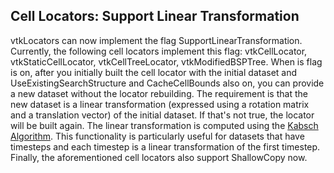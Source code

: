 ## Cell Locators: Support Linear Transformation

vtkLocators can now implement the flag SupportLinearTransformation. Currently, the following cell locators implement
this flag: vtkCellLocator, vtkStaticCellLocator, vtkCellTreeLocator, vtkModifiedBSPTree. When is flag is on, after you
initially built the cell locator with the initial dataset and UseExistingSearchStructure and CacheCellBounds also on,
you can provide a new dataset without the locator rebuilding. The requirement is that the new dataset is a linear
transformation (expressed using a rotation matrix and a translation vector) of the initial dataset. If that's not true,
the locator will be built again. The linear transformation is computed using
the [Kabsch Algorithm](https://en.wikipedia.org/wiki/Kabsch_algorithm). This functionality is particularly useful for
datasets that have timesteps and each timestep is a linear transformation of the first timestep. Finally, the aforementioned
cell locators also support ShallowCopy now.
